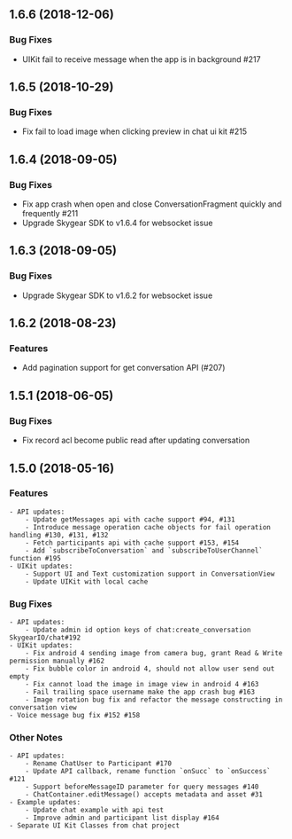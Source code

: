 ## 1.6.6 (2018-12-06)

### Bug Fixes

- UIKit fail to receive message when the app is in background #217


## 1.6.5 (2018-10-29)

### Bug Fixes

- Fix fail to load image when clicking preview in chat ui kit #215

## 1.6.4 (2018-09-05)

### Bug Fixes

- Fix app crash when open and close ConversationFragment quickly and frequently #211
- Upgrade Skygear SDK to v1.6.4 for websocket issue


## 1.6.3 (2018-09-05)

### Bug Fixes

- Upgrade Skygear SDK to v1.6.2 for websocket issue

## 1.6.2 (2018-08-23)

### Features

- Add pagination support for get conversation API (#207)

## 1.5.1 (2018-06-05)

### Bug Fixes

- Fix record acl become public read after updating conversation


## 1.5.0 (2018-05-16)

### Features

    - API updates:
        - Update getMessages api with cache support #94, #131
        - Introduce message operation cache objects for fail operation handling #130, #131, #132
        - Fetch participants api with cache support #153, #154
        - Add `subscribeToConversation` and `subscribeToUserChannel` function #195
    - UIKit updates:
        - Support UI and Text customization support in ConversationView
        - Update UIKit with local cache

### Bug Fixes

    - API updates:
        - Update admin id option keys of chat:create_conversation SkygearIO/chat#192
    - UIKit updates:
        - Fix android 4 sending image from camera bug, grant Read & Write permission manually #162
        - Fix bubble color in android 4, should not allow user send out empty
        - Fix cannot load the image in image view in android 4 #163
        - Fail trailing space username make the app crash bug #163
        - Image rotation bug fix and refactor the message constructing in conversation view
    - Voice message bug fix #152 #158

### Other Notes

    - API updates:
        - Rename ChatUser to Participant #170
        - Update API callback, rename function `onSucc` to `onSuccess` #121
        - Support beforeMessageID parameter for query messages #140
        - ChatContainer.editMessage() accepts metadata and asset #31
    - Example updates:
        - Update chat example with api test
        - Improve admin and participant list display #164
    - Separate UI Kit Classes from chat project

